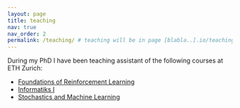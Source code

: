 ```yaml
---
layout: page
title: teaching
nav: true
nav_order: 2
permalink: /teaching/ # teaching will be in page [blabla..].io/teaching/
---
```


During my PhD I have been teaching assistant of the following courses at ETH Zurich:

<ul>
  <li> <a href="https://www.vorlesungen.ethz.ch/Vorlesungsverzeichnis/lerneinheit.view?lerneinheitId=156341&semkez=2021W&ansicht=LEHRVERANSTALTUNGEN&lang=en"> Foundations of Reinforcement Learning </a> </li>
  <li> <a href="https://www.vorlesungen.ethz.ch/Vorlesungsverzeichnis/lerneinheit.view?lerneinheitId=181670&semkez=2024W&ansicht=LEHRVERANSTALTUNGEN&lang=en"> Informatiks I</a></li>
  <li><a href="https://www.vorlesungen.ethz.ch/Vorlesungsverzeichnis/lerneinheit.view?lerneinheitId=186921&semkez=2025S&ansicht=LEHRVERANSTALTUNGEN&lang=en">Stochastics and Machine Learning </a></li>
</ul>
<!--
Check posts in alfolio with images
-->
